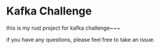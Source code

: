 # Kafka Challenge

this is my rust project for kafka challenge~~~

if you have any questions, please feel free to take an issue.
<!-- 
This is a starting point for Rust solutions to the
["Build Your Own Kafka" Challenge](https://codecrafters.io/challenges/kafka).

In this challenge, you'll build a toy Kafka clone that's capable of accepting
and responding to APIVersions & Fetch API requests. You'll also learn about
encoding and decoding messages using the Kafka wire protocol. You'll also learn
about handling the network protocol, event loops, TCP sockets and more.

**Note**: If you're viewing this repo on GitHub, head over to
[codecrafters.io](https://codecrafters.io) to try the challenge.

# Passing the first stage

The entry point for your Kafka implementation is in `src/main.rs`. Study and
uncomment the relevant code, and push your changes to pass the first stage:

```sh
git commit -am "pass 1st stage" # any msg
git push origin master
```

That's all!

# Stage 2 & beyond

Note: This section is for stages 2 and beyond.

1. Ensure you have `cargo (1.54)` installed locally
1. Run `./your_program.sh` to run your Kafka broker, which is implemented in
   `src/main.rs`. This command compiles your Rust project, so it might be slow
   the first time you run it. Subsequent runs will be fast.
1. Commit your changes and run `git push origin master` to submit your solution
   to CodeCrafters. Test output will be streamed to your terminal.

进度记录：
2024-11-3 01:13:44：<https://app.codecrafters.io/courses/kafka/stages/nc5> 开始准备挑战 
2024年11月6日00:43:01 trait实例化报错，待研究：https://kaisery.github.io/trpl-zh-cn/ch10-02-traits.html 、 https://rust.bootcss.com/ch17-02-trait-objects.html 相关内容
-->
